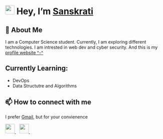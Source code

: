 # <img src="https://github.com/TheDudeThatCode/TheDudeThatCode/blob/master/Assets/Hi.gif" width="29"> Hey, I’m [Sanskrati](https://31sanskrati.github.io/Portfolio_website/)

## 👀 About Me
I am a Computer Science student. Currently, I am exploring different technologies. I am intrested in web dev and cyber security. And this is my [profile website ^-^](https://31sanskrati.github.io/Portfolio_website/)

## Currently Learning:
- DevOps
- Data Structutre and Algorithms

## 📫 How to connect with me
I prefer [Gmail](31sanskrati@gmail.com), but for your convienence

<a href="https://twitter.com/azura_dios">
    <img width="30px" src="https://www.vectorlogo.zone/logos/twitter/twitter-official.svg" />
  </a>&ensp;
  <a href="https://www.linkedin.com/in/sanskrati-jain/">
    <img width="30px" src="https://www.vectorlogo.zone/logos/linkedin/linkedin-icon.svg" />
  </a>&ensp;
